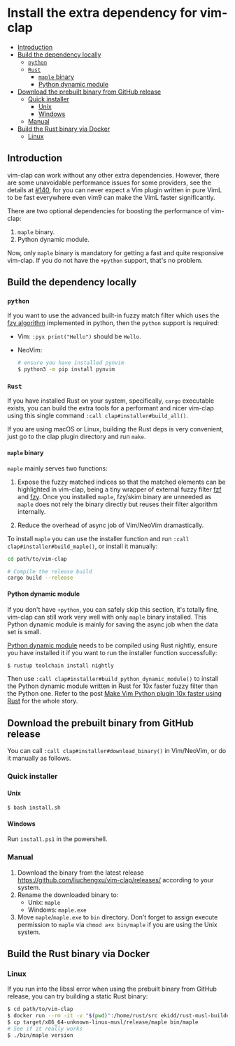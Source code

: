 # Install the extra dependency for vim-clap

<!-- TOC GFM -->

* [Introduction](#introduction)
* [Build the dependency locally](#build-the-dependency-locally)
  * [`python`](#python)
  * [`Rust`](#rust)
    * [`maple` binary](#maple-binary)
    * [Python dynamic module](#python-dynamic-module)
* [Download the prebuilt binary from GitHub release](#download-the-prebuilt-binary-from-github-release)
  * [Quick installer](#quick-installer)
    * [Unix](#unix)
    * [Windows](#windows)
  * [Manual](#manual)
* [Build the Rust binary via Docker](#build-the-rust-binary-via-docker)
  * [Linux](#linux)

<!-- /TOC -->

## Introduction

vim-clap can work without any other extra dependencies. However, there are some unavoidable performance issues for some providers, see the details at [#140](https://github.com/liuchengxu/vim-clap/issues/140), for you can never expect a Vim plugin written in pure VimL to be fast everywhere even vim9 can make the VimL faster significantly.

There are two optional dependencies for boosting the performance of vim-clap:

1. `maple` binary.
2. Python dynamic module.

Now, only `maple` binary is mandatory for getting a fast and quite responsive vim-clap. If you do not have the `+python` support, that's no problem.

## Build the dependency locally

### `python`

  If you want to use the advanced built-in fuzzy match filter which uses the [fzy algorithm](https://github.com/jhawthorn/fzy/blob/master/ALGORITHM.md) implemented in python, then the `python` support is required:

- Vim: `:pyx print("Hello")` should be `Hello`.
- NeoVim:

  ```bash
  # ensure you have installed pynvim
  $ python3 -m pip install pynvim
  ```

### `Rust`

If you have installed Rust on your system, specifically, `cargo` executable exists, you can build the extra tools for a performant and nicer vim-clap using this single command `:call clap#installer#build_all()`.

If you are using macOS or Linux, building the Rust deps is very convenient, just go to the clap plugin directory and run `make`.

#### `maple` binary

`maple` mainly serves two functions:

1. Expose the fuzzy matched indices so that the matched elements can be highlighted in vim-clap, being a tiny wrapper of external fuzzy filter [fzf](https://github.com/junegunn/fzf) and [fzy](https://github.com/jhawthorn/fzy). Once you installed `maple`, fzy/skim binary are unneeded as `maple` does not rely the binary directly but reuses their filter algorithm internally.

2. Reduce the overhead of async job of Vim/NeoVim dramastically.

To install `maple` you can use the installer function and run `:call clap#installer#build_maple()`, or install it manually:

  ```bash
  cd path/to/vim-clap

  # Compile the release build
  cargo build --release
  ```

#### Python dynamic module

If you don't have `+python`, you can safely skip this section, it's totally fine, vim-clap can still work very well with only `maple` binary installed. This Python dynamic module is mainly for saving the async job when the data set is small.

[Python dynamic module](https://github.com/liuchengxu/vim-clap#python-dynamic-module) needs to be compiled using Rust nightly, ensure you have installed it if you want to run the installer function successfully:

```bash
$ rustup toolchain install nightly
```

Then use `:call clap#installer#build_python_dynamic_module()` to install the Python dynamic module written in Rust for 10x faster fuzzy filter than the Python one. Refer to the post [Make Vim Python plugin 10x faster using Rust](http://liuchengxu.org/posts/speed-up-vim-python-plugin-using-rust/) for the whole story.

## Download the prebuilt binary from GitHub release

You can call `:call clap#installer#download_binary()` in Vim/NeoVim, or do it manually as follows.

### Quick installer

#### Unix

```bash
$ bash install.sh
```

#### Windows

Run `install.ps1` in the powershell.

### Manual

1. Download the binary from the latest release https://github.com/liuchengxu/vim-clap/releases/ according to your system.
2. Rename the downloaded binary to:
    - Unix: `maple`
    - Windows: `maple.exe`
3. Move `maple`/`maple.exe` to `bin` directory. Don't forget to assign execute permission to `maple` via `chmod a+x bin/maple` if you are using the Unix system.

## Build the Rust binary via Docker

### Linux

If you run into the libssl error when using the prebuilt binary from GitHub release, you can try building a static Rust binary:

```bash
$ cd path/to/vim-clap
$ docker run --rm -it -v "$(pwd)":/home/rust/src ekidd/rust-musl-builder cargo build --release
$ cp target/x86_64-unknown-linux-musl/release/maple bin/maple
# See if it really works
$ ./bin/maple version
```

